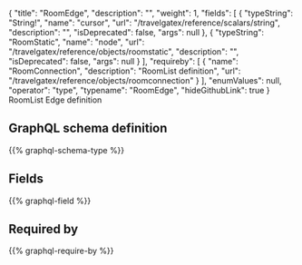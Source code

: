 {
  "title": "RoomEdge",
  "description": "",
  "weight": 1,
  "fields": [
    {
      "typeString": "String!",
      "name": "cursor",
      "url": "/travelgatex/reference/scalars/string",
      "description": "",
      "isDeprecated": false,
      "args": null
    },
    {
      "typeString": "RoomStatic",
      "name": "node",
      "url": "/travelgatex/reference/objects/roomstatic",
      "description": "",
      "isDeprecated": false,
      "args": null
    }
  ],
  "requireby": [
    {
      "name": "RoomConnection",
      "description": "RoomList definition",
      "url": "/travelgatex/reference/objects/roomconnection"
    }
  ],
  "enumValues": null,
  "operator": "type",
  "typename": "RoomEdge",
  "hideGithubLink": true
}
RoomList Edge definition
## GraphQL schema definition

{{% graphql-schema-type %}}

## Fields

{{% graphql-field %}}

## Required by

{{% graphql-require-by %}}
